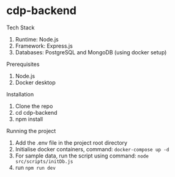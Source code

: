 # cdp-backend

Tech Stack
1. Runtime: Node.js
2. Framework: Express.js
3. Databases: PostgreSQL and MongoDB (using docker setup)

Prerequisites
1. Node.js
2. Docker desktop

Installation
1. Clone the repo
2. cd cdp-backend
3. npm install

Running the project
1. Add the .env file in the project root directory
2. Initialise docker containers, command: `docker-compose up -d`
3. For sample data, run the script using command:  `node src/scripts/initDb.js`
4. run `npm run dev`
